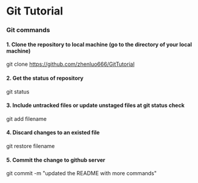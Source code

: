 # Git Tutorial
### Git commands
#### 1. Clone the repository to local machine (go to the directory of your local machine)
git clone https://github.com/zhenluo666/GitTutorial
#### 2. Get the status of repository
git status
#### 3. Include untracked files or update unstaged files at git status check
git add filename
#### 4. Discard changes to an existed file
git restore filename
#### 5. Commit the change to github server
git commit -m "updated the README with more commands"
